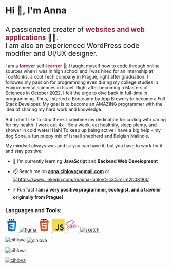 <h1>Hi 👋, I'm Anna</h1>
<h2 style="font-weight: normal">A passionated creater of <span style="font-weight: bold; color: #A62349;">websites and web applications</span> 👩‍💻.<br>I am also an experienced WordPress code modifier and UI/UX designer.</h2>
<p>I am a <span style="font-weight: bold; color: #A62349;">forever</span> self-<span style="font-weight: bold; color: #A62349;">learner</span> 🚀; I taught myself how to code through online sources when I was in high school and I was hired for an internship at TopMonks, a cool Tech company in Prague, right after graduation. I followed my passion for programming even during my college studies in Environmental sciences in Israel. Right after becoming a Masters of Sciences in October 2022, I felt the urge to dive back in full-time in programming. Thus, I started a Bootcamp by App Brewery to become a Full Stack Developer. My goal is to become an AMAZING programmer with the idea of sharing my hard work and knowledge.</p>
<p>But I don't like to stop there. I combine my dedication for coding with caring for my health. I work out 4x - 5x a week, eat healthily, sleep plenty, and shower in cold water! Hah! To keep up being active I have a big help - my dog Sona, a fun puppy mix of Israeli shepherd and Belgian Malinois.</p>
<p>My mindset always was and is: you can have it, but you have to work for it and stay positive!</p>

- 🌱 I’m currently learning **JavaScript** and **Backend Web Development**

- 📫 Reach me on **anna.cihlova@gmail.com** or <a href="https://linkedin.com/in/https://www.linkedin.com/in/anna-cihlov%c3%a1-a12b08183/" target="blank"><img align="center" src="https://raw.githubusercontent.com/rahuldkjain/github-profile-readme-generator/master/src/images/icons/Social/linked-in-alt.svg" alt="https://www.linkedin.com/in/anna-cihlov%c3%a1-a12b08183/" height="30" width="40" /></a>

- ⚡ Fun fact **I am a very positive programmer, ecologist, and a traveler originally from Prague!**

<h3 align="left">Languages and Tools:</h3>
<p align="left"> <a href="https://www.w3schools.com/css/" target="_blank" rel="noreferrer"> <img src="https://raw.githubusercontent.com/devicons/devicon/master/icons/css3/css3-original-wordmark.svg" alt="css3" width="40" height="40"/> </a> <a href="https://www.figma.com/" target="_blank" rel="noreferrer"> <img src="https://www.vectorlogo.zone/logos/figma/figma-icon.svg" alt="figma" width="40" height="40"/> </a> <a href="https://www.w3.org/html/" target="_blank" rel="noreferrer"> <img src="https://raw.githubusercontent.com/devicons/devicon/master/icons/html5/html5-original-wordmark.svg" alt="html5" width="40" height="40"/> </a> <a href="https://developer.mozilla.org/en-US/docs/Web/JavaScript" target="_blank" rel="noreferrer"> <img src="https://raw.githubusercontent.com/devicons/devicon/master/icons/javascript/javascript-original.svg" alt="javascript" width="40" height="40"/> </a> <a href="https://sass-lang.com" target="_blank" rel="noreferrer"> <img src="https://raw.githubusercontent.com/devicons/devicon/master/icons/sass/sass-original.svg" alt="sass" width="40" height="40"/> </a> <a href="https://www.sketch.com/" target="_blank" rel="noreferrer"> <img src="https://www.vectorlogo.zone/logos/sketchapp/sketchapp-icon.svg" alt="sketch" width="40" height="40"/> </a> </p>

<p><img align="left" src="https://github-readme-stats.vercel.app/api/top-langs?username=cihlova&show_icons=true&locale=en&layout=compact" alt="cihlova" /></p>

<p>&nbsp;<img align="center" src="https://github-readme-stats.vercel.app/api?username=cihlova&show_icons=true&locale=en" alt="cihlova" /></p>

<p align="left"> <img src="https://komarev.com/ghpvc/?username=cihlova&label=Profile%20views&color=0e75b6&style=flat" alt="cihlova" /> </p>

<p align="left"> <a href="https://github.com/ryo-ma/github-profile-trophy"><img src="https://github-profile-trophy.vercel.app/?username=cihlova" alt="cihlova" /></a> </p>
